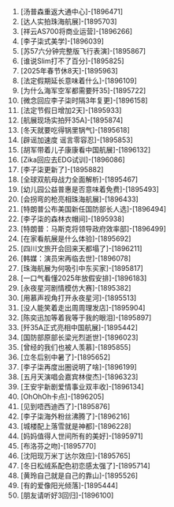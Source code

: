 
1. [汤普森重返大通中心]-[1896471]
1. [达人实拍珠海航展]-[1895703]
1. [祥云AS700将商业运营]-[1896266]
1. [李子柒式美学]-[1896039]
1. [苏57六分钟完整版飞行表演]-[1895867]
1. [谁说Slim打不了百分]-[1895825]
1. [2025年春节休8天]-[1895963]
1. [法定假期延长意味着什么]-[1896109]
1. [为什么海军空军都需要歼35]-[1895722]
1. [微念回应李子柒时隔3年复更]-[1896158]
1. [法定节假日增加2天]-[1895933]
1. [航展现场实拍歼35A]-[1895874]
1. [冬天就要吃得锅里锅气]-[1895618]
1. [辟谣加速度 谣言零容忍]-[1895853]
1. [胡军带着儿子康康看中国航展]-[1896132]
1. [Zika回应去EDG试训]-[1896086]
1. [李子柒更新了]-[1895882]
1. [全球双航母战力全面解析]-[1895467]
1. [幼儿园公益普惠是否意味着免费]-[1895493]
1. [会拐弯的枪亮相珠海航展]-[1896433]
1. [特朗普公布美国新任国防部长人选]-[1896494]
1. [李子柒的森林衣帽间]-[1895938]
1. [特朗普：马斯克将领导政府效率部]-[1896499]
1. [在家看航展是什么体验]-[1895692]
1. [四川文旅开会回来天都塌了]-[1896211]
1. [韩媒：演员宋再临去世]-[1896078]
1. [珠海航展为何吸引中东买家]-[1895817]
1. [一口气看懂2025年放假安排]-[1896183]
1. [永夜星河剧情模仿大赛]-[1895382]
1. [用慕声视角打开永夜星河]-[1895513]
1. [没人能笑着走出周周理发店]-[1895904]
1. [陈奕迅加等着我等于我的眼泪]-[1895897]
1. [歼35A正式亮相中国航展]-[1895442]
1. [国防部原部长梁光烈逝世]-[1896023]
1. [曾经的我们也被人羡慕]-[1895855]
1. [立冬后别中暑了]-[1895652]
1. [李子柒再度出圈说明了啥]-[1896199]
1. [五月天演唱会嘉宾林俊杰]-[1896323]
1. [王安宇新剧爱情事业双丰收]-[1896134]
1. [OhOhOh卡点]-[1896205]
1. [见到唔西迪西了]-[1895876]
1. [李子柒海外粉丝沸腾了]-[1896216]
1. [城楼配上落雪就是神都]-[1896228]
1. [妈妈值得人世间所有的美好]-[1895971]
1. [布洛芬之吻]-[1895770]
1. [沈阳现万米丁达尔效应]-[1895765]
1. [冬日松绒系配色初恋感太强了]-[1895714]
1. [黄玲自己就是自己的靠山]-[1895526]
1. [有的爱像阳光倾落]-[1895444]
1. [朋友请听好3回归]-[1896100]